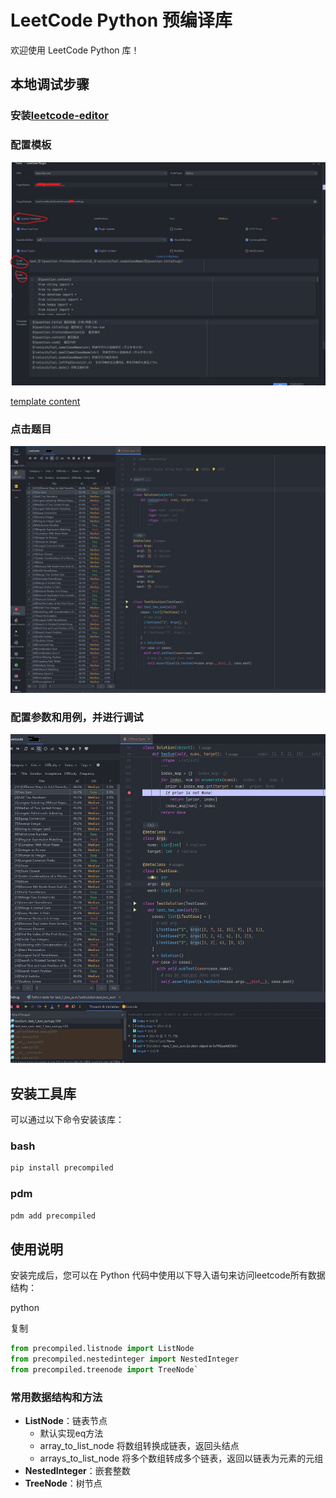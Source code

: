 # LeetCode Python 预编译库  
  
欢迎使用 LeetCode Python 库！  

## 本地调试步骤
### 安装[leetcode-editor](https://github.com/shuzijun/leetcode-editor)

### 配置模板
![settingimag](./img/templatesetting.jpg)

[template content](./jetbrain_editor_template.md)

### 点击题目
![init](./img/init.jpg)

### 配置参数和用例，并进行调试
![debug](./img/debug.jpg)

## 安装工具库 
  
可以通过以下命令安装该库：  
### bash  
``` sh
pip install precompiled  
```  
### pdm  
```sh  
pdm add precompiled
```  
  
  
## 使用说明  
  
安装完成后，您可以在 Python 代码中使用以下导入语句来访问leetcode所有数据结构：  
  
python  
  
复制  
  
  
```python  
from precompiled.listnode import ListNode  
from precompiled.nestedinteger import NestedInteger
from precompiled.treenode import TreeNode`  
```  
### 常用数据结构和方法 
  
- **ListNode**：链表节点  
	- 默认实现eq方法
	- array_to_list_node 将数组转换成链表，返回头结点
	- arrays_to_list_node 将多个数组转成多个链表，返回以链表为元素的元组
- **NestedInteger**：嵌套整数  
- **TreeNode**：树节点  
